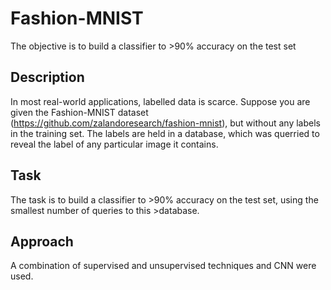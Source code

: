 # Fashion-MNIST
The objective is to build a classifier to >90% accuracy on the test set

## Description
In most real-world applications, labelled data is scarce. Suppose you are given
the Fashion-MNIST dataset (https://github.com/zalandoresearch/fashion-mnist), but without any labels
in the training set. The labels are held in a database, which was querried to
reveal the label of any particular image it contains.

## Task
The task is to build a classifier to >90% accuracy on the test set, using the smallest number of queries to this >database. 

## Approach
A combination of supervised and unsupervised techniques and CNN were used. 
